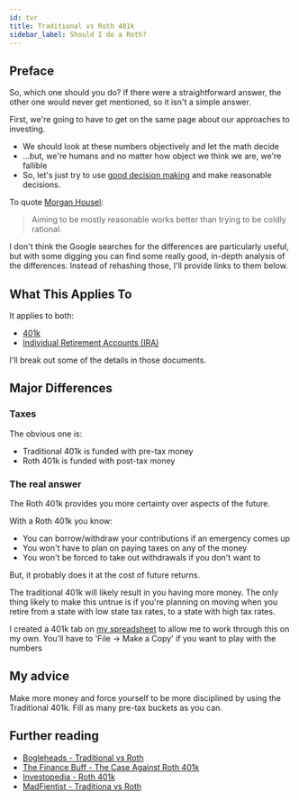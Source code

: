 ```yaml
---
id: tvr 
title: Traditional vs Roth 401k
sidebar_label: Should I do a Roth?
---
```

## Preface

So, which one should you do?  If there were a straightforward answer, the other one would never get mentioned, so it isn't a simple answer.  

First, we're going to have to get on the same page about our approaches to investing.
* We should look at these numbers objectively and let the math decide
* ...but, we're humans and no matter how object we think we are, we're fallible
* So, let's just try to use [good decision making](/Personal-Growth/decision-making) and make reasonable decisions.

To quote [Morgan Housel](https://twitter.com/morganhousel):

> Aiming to be mostly reasonable works better than trying to be coldly rational.

I don't think the Google searches for the differences are particularly useful, but with some digging you can find some really good, in-depth analysis of the differences.  Instead of rehashing those, I'll provide links to them below.

## What This Applies To

It applies to both:
* [401k](401k)
* [Individual Retirement Accounts (IRA)](ira)

I'll break out some of the details in those documents.

## Major Differences

### Taxes
The obvious one is:
* Traditional 401k is funded with pre-tax money
* Roth 401k is funded with post-tax money

### The real answer

The Roth 401k provides you more certainty over aspects of the future.

With a Roth 401k you know:
* You can borrow/withdraw your contributions if an emergency comes up
* You won't have to plan on paying taxes on any of the money
* You won't be forced to take out withdrawals if you don't want to

But, it probably does it at the cost of future returns.

The traditional 401k will likely result in you having more money.  The only thing likely to make this untrue is if you're planning on moving when you retire from a state with low state tax rates, to a state with high tax rates.

I created a 401k tab on [my spreadsheet](https://docs.google.com/spreadsheets/d/1y3HWSfN4bGt7S5OjlKtTXmiEOeoyn44JVXM31QebP1w/edit?usp=sharing) to allow me to work through this on my own.  You'll have to 'File -> Make a Copy' if you want to play with the numbers

## My advice
Make more money and force yourself to be more disciplined by using the Traditional 401k.  Fill as many pre-tax buckets as you can.

## Further reading
* [Bogleheads - Traditional vs Roth](https://www.bogleheads.org/wiki/Traditional_versus_Roth)
* [The Finance Buff - The Case Against Roth 401k](https://thefinancebuff.com/case-against-roth-401k.html)
* [Investopedia - Roth 401k](https://www.investopedia.com/terms/r/roth401k.asp)
* [MadFientist - Traditiona vs Roth](https://www.madfientist.com/traditional-ira-vs-roth-ira/)
